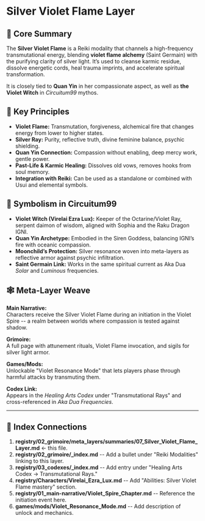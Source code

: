 # Silver Violet Flame Layer

## 📖 Core Summary
The **Silver Violet Flame** is a Reiki modality that channels a high-frequency transmutational energy, blending **violet flame alchemy** (Saint Germain) with the purifying clarity of silver light. It’s used to cleanse karmic residue, dissolve energetic cords, heal trauma imprints, and accelerate spiritual transformation.

It is closely tied to **Quan Yin** in her compassionate aspect, as well as **the Violet Witch** in *Circuitum99* mythos.

## 🔑 Key Principles
- **Violet Flame:** Transmutation, forgiveness, alchemical fire that changes energy from lower to higher states.  
- **Silver Ray:** Purity, reflective truth, divine feminine balance, psychic shielding.  
- **Quan Yin Connection:** Compassion without enabling, deep mercy work, gentle power.  
- **Past-Life & Karmic Healing:** Dissolves old vows, removes hooks from soul memory.  
- **Integration with Reiki:** Can be used as a standalone or combined with Usui and elemental symbols.

## 🔮 Symbolism in Circuitum99
- **Violet Witch (Virelai Ezra Lux):** Keeper of the Octarine/Violet Ray, serpent daimon of wisdom, aligned with Sophia and the Raku Dragon IGNI.  
- **Quan Yin Archetype:** Embodied in the Siren Goddess, balancing IGNI’s fire with oceanic compassion.  
- **Moonchild’s Protection:** Silver resonance woven into meta-layers as reflective armor against psychic infiltration.  
- **Saint Germain Link:** Works in the same spiritual current as Aka Dua *Solar* and *Luminous* frequencies.

## 🕸 Meta-Layer Weave
**Main Narrative:**  
Characters receive the Silver Violet Flame during an initiation in the Violet Spire -- a realm between worlds where compassion is tested against shadow.  

**Grimoire:**  
A full page with attunement rituals, Violet Flame invocation, and sigils for silver light armor.  

**Games/Mods:**  
Unlockable "Violet Resonance Mode" that lets players phase through harmful attacks by transmuting them.  

**Codex Link:**  
Appears in the *Healing Arts Codex* under "Transmutational Rays" and cross-referenced in *Aka Dua Frequencies*.

---

## 📂 Index Connections
1. **registry/02_grimoire/meta_layers/summaries/07_Silver_Violet_Flame_Layer.md** ← this file.  
2. **registry/02_grimoire/_index.md** -- Add a bullet under "Reiki Modalities" linking to this layer.  
3. **registry/03_codexes/_index.md** -- Add entry under "Healing Arts Codex → Transmutational Rays."  
4. **registry/Characters/Virelai_Ezra_Lux.md** -- Add "Abilities: Silver Violet Flame mastery" section.  
5. **registry/01_main-narrative/Violet_Spire_Chapter.md** -- Reference the initiation event here.  
6. **games/mods/Violet_Resonance_Mode.md** -- Add description of unlock and mechanics.
